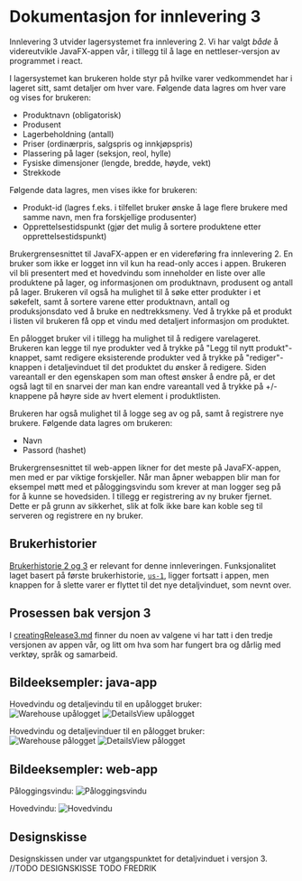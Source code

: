 # Dokumentasjon for innlevering 3

Innlevering 3 utvider lagersystemet fra innlevering 2. Vi har valgt *både* å videreutvikle JavaFX-appen vår, i tillegg til å lage en nettleser-versjon av programmet i react.

I lagersystemet kan brukeren holde styr på hvilke varer vedkommendet har i lageret sitt, samt detaljer om hver vare. Følgende data lagres om hver vare og vises for brukeren:
- Produktnavn (obligatorisk)
- Produsent
- Lagerbeholdning (antall)
- Priser (ordinærpris, salgspris og innkjøpspris)
- Plassering på lager (seksjon, reol, hylle)
- Fysiske dimensjoner (lengde, bredde, høyde, vekt)
- Strekkode

Følgende data lagres, men vises ikke for brukeren:
- Produkt-id (lagres f.eks. i tilfellet bruker ønske å lage flere brukere med samme navn, men fra forskjellige produsenter)
- Opprettelsestidspunkt (gjør det mulig å sortere produktene etter opprettelsestidspunkt)

Brukergrensesnittet til JavaFX-appen er en videreføring fra innlevering 2. En bruker som ikke er logget inn vil kun ha read-only acces i appen. Brukeren vil bli presentert med et hovedvindu som inneholder en liste over alle produktene på lager, og informasjonen om produktnavn, produsent og antall på lager. Brukeren vil også ha mulighet til å søke etter produkter i et søkefelt, samt å sortere varene etter produktnavn, antall og produksjonsdato ved å bruke en nedtrekksmeny. Ved å trykke på et produkt i listen vil brukeren få opp et vindu med detaljert informasjon om produktet.

En pålogget bruker vil i tillegg ha mulighet til å redigere varelageret. Brukeren kan legge til nye produkter ved å trykke på "Legg til nytt produkt"-knappet, samt redigere eksisterende produkter ved å trykke på "rediger"-knappen i detaljevinduet til det produktet du ønsker å redigere. Siden vareantall er den egenskapen som man oftest ønsker å endre på, er det også lagt til en snarvei der man kan endre vareantall ved å trykke på +/- knappene på høyre side av hvert element i produktlisten.

Brukeren har også mulighet til å logge seg av og på, samt å registrere nye brukere. Følgende data lagres om brukeren:
- Navn
- Passord (hashet)

Brukergrensesnittet til web-appen likner for det meste på JavaFX-appen, men med er par viktige forskjeller. Når man åpner webappen blir man for eksempel møtt med et påloggingsvindu som krever at man logger seg på for å kunne se hovedsiden. I tillegg er registrering av ny bruker fjernet. Dette er på grunn av sikkerhet, slik at folk ikke bare kan koble seg til serveren og registrere en ny bruker.
## Brukerhistorier
[Brukerhistorie 2 og 3](/docs/release2/userStoriesRelease2.md)
er relevant for denne innleveringen.
Funksjonalitet laget basert på første brukerhistorie, [`us-1`](/docs/release1/userStoriesRelease1.md), ligger fortsatt i appen, men knappen for å slette varer er flyttet til det nye detaljvinduet, som nevnt over.

## Prosessen bak versjon 3
I [creatingRelease3.md](/docs/release3/creatingRelease3.md) finner du noen av valgene vi har tatt i den tredje versjonen av appen vår, og litt om hva som har fungert bra og dårlig med verktøy, språk og samarbeid.

## Bildeeksempler: java-app
Hovedvindu og detaljevindu til en upålogget bruker:
![Warehouse upålogget](/docs/release3/screenshots/Warehouse1_release3.png)
![DetailsView upålogget](/docs/release3/screenshots/DetailsView1_release3.png)

Hovedvindu og detaljevinduer til en pålogget bruker:  
![Warehouse pålogget](/docs/release3/screenshots/Warehouse2_release3.png)
![DetailsView pålogget](/docs/release3/screenshots/DetailsView2_release3.png)

## Bildeeksempler: web-app
Påloggingsvindu:
![Påloggingsvindu](/docs/release3/screenshots/Webapp_login.png)

Hovedvindu:
![Hovedvindu](/docs/release3/screenshots/Webapp_main.png)

## Designskisse
Designskissen under var utgangspunktet for detaljvinduet i versjon 3.  
//TODO DESIGNSKISSE TODO FREDRIK